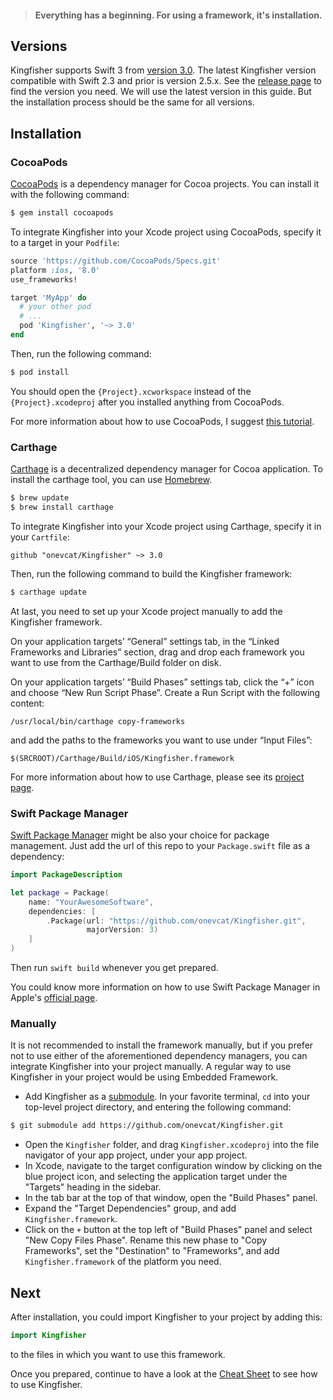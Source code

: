 > #### Everything has a beginning. For using a framework, it's installation.

## Versions

Kingfisher supports Swift 3 from [version 3.0](https://github.com/onevcat/Kingfisher/releases/tag/3.0.0). The latest Kingfisher version compatible with Swift 2.3 and prior is version 2.5.x. See the [release page](https://github.com/onevcat/Kingfisher/releases) to find the version you need. We will use the latest version in this guide. But the installation process should be the same for all versions.

## Installation

### CocoaPods

[CocoaPods](http://cocoapods.org) is a dependency manager for Cocoa projects. You can install it with the following command:

``` bash
$ gem install cocoapods
```

To integrate Kingfisher into your Xcode project using CocoaPods, specify it to a target in your `Podfile`:

``` ruby
source 'https://github.com/CocoaPods/Specs.git'
platform :ios, '8.0'
use_frameworks!

target 'MyApp' do
  # your other pod
  # ...
  pod 'Kingfisher', '~> 3.0'
end
```

Then, run the following command:

``` bash
$ pod install
```

You should open the `{Project}.xcworkspace` instead of the `{Project}.xcodeproj` after you installed anything from CocoaPods.

For more information about how to use CocoaPods, I suggest [this tutorial](http://www.raywenderlich.com/64546/introduction-to-cocoapods-2).

### Carthage

[Carthage](https://github.com/Carthage/Carthage) is a decentralized dependency manager for Cocoa application. To install the carthage tool, you can use [Homebrew](http://brew.sh).

``` bash
$ brew update
$ brew install carthage
```

To integrate Kingfisher into your Xcode project using Carthage, specify it in your `Cartfile`:

``` ogdl
github "onevcat/Kingfisher" ~> 3.0
```

Then, run the following command to build the Kingfisher framework:

``` bash
$ carthage update

```

At last, you need to set up your Xcode project manually to add the Kingfisher framework.

On your application targets’ “General” settings tab, in the “Linked Frameworks and Libraries” section, drag and drop each framework you want to use from the Carthage/Build folder on disk.

On your application targets’ “Build Phases” settings tab, click the “+” icon and choose “New Run Script Phase”. Create a Run Script with the following content:

``` 
/usr/local/bin/carthage copy-frameworks
```

and add the paths to the frameworks you want to use under “Input Files”:

``` 
$(SRCROOT)/Carthage/Build/iOS/Kingfisher.framework
```

For more information about how to use Carthage, please see its [project page](https://github.com/Carthage/Carthage).

### Swift Package Manager

[Swift Package Manager](https://github.com/apple/swift-package-manager) might be also your choice for package management. Just add the url of this repo to your `Package.swift` file as a dependency:

```swift
import PackageDescription

let package = Package(
    name: "YourAwesomeSoftware",
    dependencies: [
        .Package(url: "https://github.com/onevcat/Kingfisher.git",
                 majorVersion: 3)
    ]
)
```

Then run `swift build` whenever you get prepared.

You could know more information on how to use Swift Package Manager in Apple's [official page](https://swift.org/package-manager/).

### Manually

It is not recommended to install the framework manually, but if you prefer not to use either of the aforementioned dependency managers, you can integrate Kingfisher into your project manually. A regular way to use Kingfisher in your project would be using Embedded Framework.

- Add Kingfisher as a [submodule](http://git-scm.com/docs/git-submodule). In your favorite terminal, `cd` into your top-level project directory, and entering the following command:

``` bash
$ git submodule add https://github.com/onevcat/Kingfisher.git
```

- Open the `Kingfisher` folder, and drag `Kingfisher.xcodeproj` into the file navigator of your app project, under your app project.
- In Xcode, navigate to the target configuration window by clicking on the blue project icon, and selecting the application target under the "Targets" heading in the sidebar.
- In the tab bar at the top of that window, open the "Build Phases" panel.
- Expand the "Target Dependencies" group, and add `Kingfisher.framework`.
- Click on the `+` button at the top left of "Build Phases" panel and select "New Copy Files Phase". Rename this new phase to "Copy Frameworks", set the "Destination" to "Frameworks", and add `Kingfisher.framework` of the platform you need.

## Next

After installation, you could import Kingfisher to your project by adding this:

```swift
import Kingfisher
```

to the files in which you want to use this framework.

Once you prepared, continue to have a look at the [Cheat Sheet](https://github.com/onevcat/Kingfisher/wiki/Cheat-Sheet) to see how to use Kingfisher.

